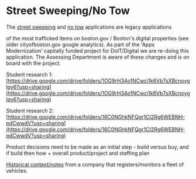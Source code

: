 # Street Sweeping/No Tow

The [street sweepin](https://www.cityofboston.gov/publicworks/sweeping/)g and [no tow](https://www.cityofboston.gov/publicworks/sweeping/remindme.asp) applications are legacy applications 

of the most trafficked items on boston.gov / Boston's digital properties \(see older cityofboston.gov google analytics\). As part of the 'Apps Modernization' capitally funded project for DoIT/Digital we are re-doing this application. The Assessing Department is aware of these changes and is on board with the project.  


Student research 1: [https://drive.google.com/drive/folders/1OG9rH34o1NCwci1k6Vb7sXBcnoyglpy6?usp=sharing](https://drive.google.com/drive/folders/1OG9rH34o1NCwci1k6Vb7sXBcnoyglpy6?usp=sharing)

Student research 2: [https://drive.google.com/drive/folders/16C0NGhkNFQgr1CI2Rg6WEBNH-pdCwwdV?usp=sharing](https://drive.google.com/drive/folders/16C0NGhkNFQgr1CI2Rg6WEBNH-pdCwwdV?usp=sharing)  


Product decisions need to be made as an initial step - build versus buy, and if build then how + overall product/project and staffing plan



[Historical context/notes](https://docs.google.com/document/d/198b-mgtxnlvFRdQRqXQ-0Zvus12hpvIRGVhYiwrz8ao/edit?ts=601c3126) from a company that registers/monitors a fleet of vehicles.

